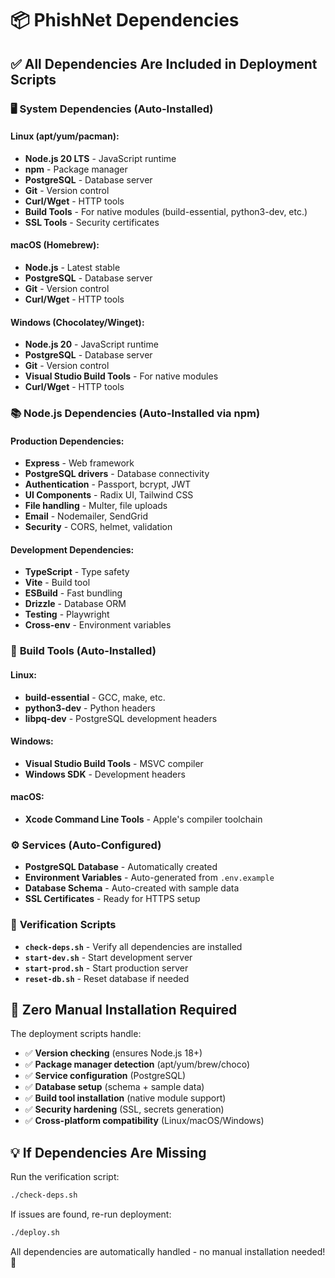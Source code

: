 # 📦 PhishNet Dependencies

## ✅ **All Dependencies Are Included in Deployment Scripts**

### 🖥️ **System Dependencies (Auto-Installed)**

#### **Linux (apt/yum/pacman):**
- **Node.js 20 LTS** - JavaScript runtime
- **npm** - Package manager  
- **PostgreSQL** - Database server
- **Git** - Version control
- **Curl/Wget** - HTTP tools
- **Build Tools** - For native modules (build-essential, python3-dev, etc.)
- **SSL Tools** - Security certificates

#### **macOS (Homebrew):**
- **Node.js** - Latest stable
- **PostgreSQL** - Database server
- **Git** - Version control
- **Curl/Wget** - HTTP tools

#### **Windows (Chocolatey/Winget):**
- **Node.js 20** - JavaScript runtime
- **PostgreSQL** - Database server
- **Git** - Version control
- **Visual Studio Build Tools** - For native modules
- **Curl/Wget** - HTTP tools

### 📚 **Node.js Dependencies (Auto-Installed via npm)**

#### **Production Dependencies:**
- **Express** - Web framework
- **PostgreSQL drivers** - Database connectivity
- **Authentication** - Passport, bcrypt, JWT
- **UI Components** - Radix UI, Tailwind CSS
- **File handling** - Multer, file uploads
- **Email** - Nodemailer, SendGrid
- **Security** - CORS, helmet, validation

#### **Development Dependencies:**
- **TypeScript** - Type safety
- **Vite** - Build tool
- **ESBuild** - Fast bundling
- **Drizzle** - Database ORM
- **Testing** - Playwright
- **Cross-env** - Environment variables

### 🔧 **Build Tools (Auto-Installed)**

#### **Linux:**
- **build-essential** - GCC, make, etc.
- **python3-dev** - Python headers
- **libpq-dev** - PostgreSQL development headers

#### **Windows:**
- **Visual Studio Build Tools** - MSVC compiler
- **Windows SDK** - Development headers

#### **macOS:**
- **Xcode Command Line Tools** - Apple's compiler toolchain

### ⚙️ **Services (Auto-Configured)**

- **PostgreSQL Database** - Automatically created
- **Environment Variables** - Auto-generated from `.env.example`
- **Database Schema** - Auto-created with sample data
- **SSL Certificates** - Ready for HTTPS setup

### 🚀 **Verification Scripts**

- **`check-deps.sh`** - Verify all dependencies are installed
- **`start-dev.sh`** - Start development server
- **`start-prod.sh`** - Start production server
- **`reset-db.sh`** - Reset database if needed

## 🎯 **Zero Manual Installation Required**

The deployment scripts handle:
- ✅ **Version checking** (ensures Node.js 18+)
- ✅ **Package manager detection** (apt/yum/brew/choco)
- ✅ **Service configuration** (PostgreSQL)
- ✅ **Database setup** (schema + sample data)
- ✅ **Build tool installation** (native module support)
- ✅ **Security hardening** (SSL, secrets generation)
- ✅ **Cross-platform compatibility** (Linux/macOS/Windows)

## 💡 **If Dependencies Are Missing**

Run the verification script:
```bash
./check-deps.sh
```

If issues are found, re-run deployment:
```bash
./deploy.sh
```

All dependencies are automatically handled - no manual installation needed! 🎉
